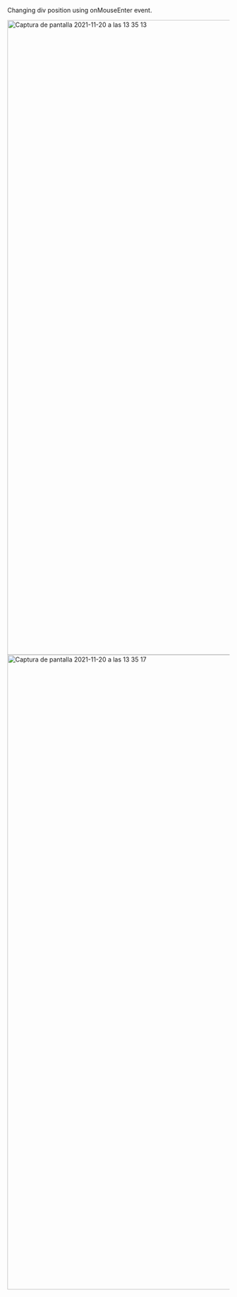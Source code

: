 Changing div position using onMouseEnter event.

<img width="1440" alt="Captura de pantalla 2021-11-20 a las 13 35 13" src="https://user-images.githubusercontent.com/43842142/142726476-abb750eb-7c00-401a-998d-b626bad658be.png">

<img width="1440" alt="Captura de pantalla 2021-11-20 a las 13 35 17" src="https://user-images.githubusercontent.com/43842142/142726478-b4fdb661-9ea3-4ea8-977e-e4d196edbc3e.png">
